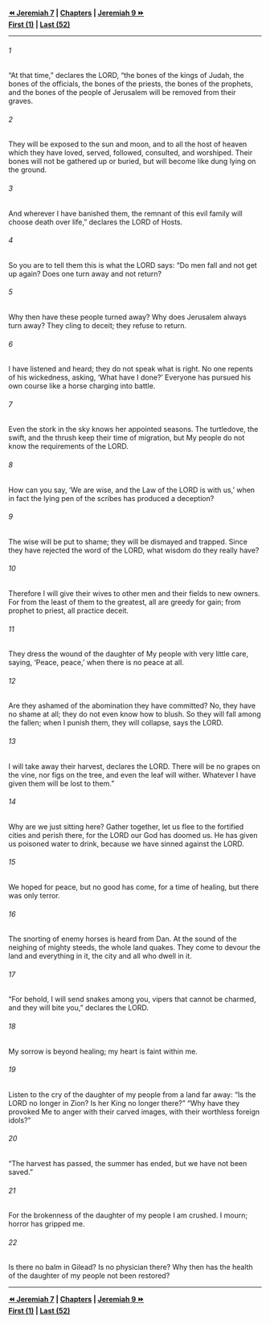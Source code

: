   
**[⏪ Jeremiah 7](./Jeremiah%207.md) | [Chapters](./_index.md) | [Jeremiah 9 ⏩](./Jeremiah%209.md)**  
**[First (1)](./Jeremiah%201.md) | [Last (52)](./Jeremiah%2052.md)**  
  
---  
  
###### 1  
“At that time,” declares the LORD, “the bones of the kings of Judah, the bones of the officials, the bones of the priests, the bones of the prophets, and the bones of the people of Jerusalem will be removed from their graves.  
  
###### 2  
They will be exposed to the sun and moon, and to all the host of heaven which they have loved, served, followed, consulted, and worshiped. Their bones will not be gathered up or buried, but will become like dung lying on the ground.  
  
###### 3  
And wherever I have banished them, the remnant of this evil family will choose death over life,” declares the LORD of Hosts.  
  
###### 4  
So you are to tell them this is what the LORD says: “Do men fall and not get up again? Does one turn away and not return?  
  
###### 5  
Why then have these people turned away? Why does Jerusalem always turn away? They cling to deceit; they refuse to return.  
  
###### 6  
I have listened and heard; they do not speak what is right. No one repents of his wickedness, asking, ‘What have I done?’ Everyone has pursued his own course like a horse charging into battle.  
  
###### 7  
Even the stork in the sky knows her appointed seasons. The turtledove, the swift, and the thrush keep their time of migration, but My people do not know the requirements of the LORD.  
  
###### 8  
How can you say, ‘We are wise, and the Law of the LORD is with us,’ when in fact the lying pen of the scribes has produced a deception?  
  
###### 9  
The wise will be put to shame; they will be dismayed and trapped. Since they have rejected the word of the LORD, what wisdom do they really have?  
  
###### 10  
Therefore I will give their wives to other men and their fields to new owners. For from the least of them to the greatest, all are greedy for gain; from prophet to priest, all practice deceit.  
  
###### 11  
They dress the wound of the daughter of My people with very little care, saying, ‘Peace, peace,’ when there is no peace at all.  
  
###### 12  
Are they ashamed of the abomination they have committed? No, they have no shame at all; they do not even know how to blush. So they will fall among the fallen; when I punish them, they will collapse, says the LORD.  
  
###### 13  
I will take away their harvest, declares the LORD. There will be no grapes on the vine, nor figs on the tree, and even the leaf will wither. Whatever I have given them will be lost to them.”  
  
###### 14  
Why are we just sitting here? Gather together, let us flee to the fortified cities and perish there, for the LORD our God has doomed us. He has given us poisoned water to drink, because we have sinned against the LORD.  
  
###### 15  
We hoped for peace, but no good has come, for a time of healing, but there was only terror.  
  
###### 16  
The snorting of enemy horses is heard from Dan. At the sound of the neighing of mighty steeds, the whole land quakes. They come to devour the land and everything in it, the city and all who dwell in it.  
  
###### 17  
“For behold, I will send snakes among you, vipers that cannot be charmed, and they will bite you,” declares the LORD.  
  
###### 18  
My sorrow is beyond healing; my heart is faint within me.  
  
###### 19  
Listen to the cry of the daughter of my people from a land far away: “Is the LORD no longer in Zion? Is her King no longer there?” “Why have they provoked Me to anger with their carved images, with their worthless foreign idols?”  
  
###### 20  
“The harvest has passed, the summer has ended, but we have not been saved.”  
  
###### 21  
For the brokenness of the daughter of my people I am crushed. I mourn; horror has gripped me.  
  
###### 22  
Is there no balm in Gilead? Is no physician there? Why then has the health of the daughter of my people not been restored?  
  
  
---  
  
**[⏪ Jeremiah 7](./Jeremiah%207.md) | [Chapters](./_index.md) | [Jeremiah 9 ⏩](./Jeremiah%209.md)**  
**[First (1)](./Jeremiah%201.md) | [Last (52)](./Jeremiah%2052.md)**  
  
